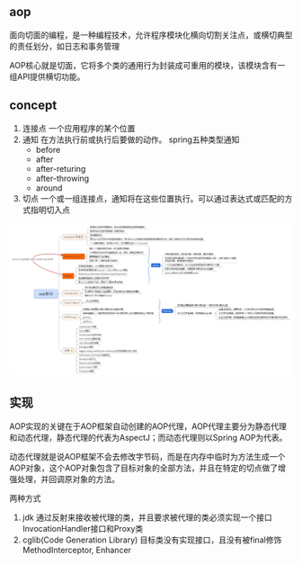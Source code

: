 
## aop
面向切面的编程，是一种编程技术，允许程序模块化横向切割关注点，或横切典型的责任划分，如日志和事务管理

AOP核心就是切面，它将多个类的通用行为封装成可重用的模块，该模块含有一组API提供横切功能。

## concept

1.	连接点	一个应用程序的某个位置
2.	通知		在方法执行前或执行后要做的动作。
	spring五种类型通知
	-	before
	-	after
	-	after-returing
	-	after-throwing
	-	around
3.	切点		一个或一组连接点，通知将在这些位置执行。可以通过表达式或匹配的方式指明切入点

![spring-aop-concept.png](./img/spring-aop-concept.png "spring-aop-concept.png") 



## 实现
AOP实现的关键在于AOP框架自动创建的AOP代理，AOP代理主要分为静态代理和动态代理，静态代理的代表为AspectJ；而动态代理则以Spring AOP为代表。

动态代理就是说AOP框架不会去修改字节码，而是在内存中临时为方法生成一个AOP对象，这个AOP对象包含了目标对象的全部方法，并且在特定的切点做了增强处理，并回调原对象的方法。

两种方式
1.	jdk	通过反射来接收被代理的类，并且要求被代理的类必须实现一个接口	InvocationHandler接口和Proxy类
2.	cglib(Code Generation Library)	目标类没有实现接口，且没有被final修饰 		MethodInterceptor, Enhancer